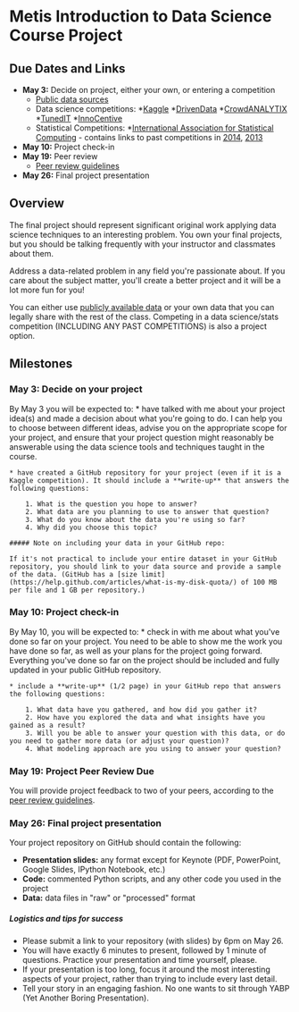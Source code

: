 # Metis Introduction to Data Science Course Project

## Due Dates and Links

* **May 3:** Decide on project, either your own, or entering a competition
    * [Public data sources](public_data.md)
    * Data science competitions: 
        *[Kaggle](http://www.kaggle.com/)
        *[DrivenData](http://www.drivendata.org/competitions/)
        *[CrowdANALYTIX](https://www.crowdanalytix.com/community)
        *[TunedIT](http://tunedit.org/challenges)
        *[InnoCentive](https://www.innocentive.com/ar/challenge/browse)
    * Statistical Competitions:
        *[International Association for Statistical Computing](http://www.iasc-isi.org/node/276) - contains links to past competitions in [2014](http://www.iasc-isi.org/node/227), [2013](http://www.iasc-isi.org/node/189)
* **May 10:** Project check-in
* **May 19:** Peer review
    * [Peer review guidelines](peer_review.md)
* **May 26:** Final project presentation

## Overview
The final project should represent significant original work applying data science techniques to an interesting problem. You own your final projects, but you should be talking frequently with your instructor and classmates about them.

Address a data-related problem in any field you're passionate about. If you care about the subject matter, you'll create a better project and it will be a lot more fun for you!

You can either use [publicly available data](public_data.md) or your own data that you can legally share with the rest of the class. Competing in a data science/stats competition (INCLUDING ANY PAST COMPETITIONS) is also a project option.

## Milestones

### May 3: Decide on your project

By May 3 you will be expected to:
    * have talked with me about your project idea(s) and made a decision about what you're going to do. I can help you to choose between different ideas, advise you on the appropriate scope for your project, and ensure that your project question might reasonably be answerable using the data science tools and techniques taught in the course.

    * have created a GitHub repository for your project (even if it is a Kaggle competition). It should include a **write-up** that answers the following questions:

        1. What is the question you hope to answer?
        2. What data are you planning to use to answer that question?
        3. What do you know about the data you're using so far?
        4. Why did you choose this topic?

    ##### Note on including your data in your GitHub repo:

    If it's not practical to include your entire dataset in your GitHub repository, you should link to your data source and provide a sample of the data. (GitHub has a [size limit](https://help.github.com/articles/what-is-my-disk-quota/) of 100 MB per file and 1 GB per repository.)

### May 10: Project check-in

By May 10, you will be expected to:
    * check in with me about what you've done so far on your project. You need to be able to show me the work you have done so far, as well as your plans for the project going forward. Everything you've done so far on the project should be included and fully updated in your public GitHub repository.

    * include a **write-up** (1/2 page) in your GitHub repo that answers the following questions:

        1. What data have you gathered, and how did you gather it?
        2. How have you explored the data and what insights have you gained as a result?
        3. Will you be able to answer your question with this data, or do you need to gather more data (or adjust your question)?
        4. What modeling approach are you using to answer your question?

### May 19: Project Peer Review Due

You will provide project feedback to two of your peers, according to the [peer review guidelines](peer_review.md).

### May 26: Final project presentation

Your project repository on GitHub should contain the following:

* **Presentation slides:** any format except for Keynote (PDF, PowerPoint, Google Slides, IPython Notebook, etc.)
* **Code:** commented Python scripts, and any other code you used in the project
* **Data:** data files in "raw" or "processed" format

##### Logistics and tips for success

* Please submit a link to your repository (with slides) by 6pm on May 26.
* You will have exactly 6 minutes to present, followed by 1 minute of questions. Practice your presentation and time yourself, please.
* If your presentation is too long, focus it around the most interesting aspects of your project, rather than trying to include every last detail.
* Tell your story in an engaging fashion. No one wants to sit through YABP (Yet Another Boring Presentation).